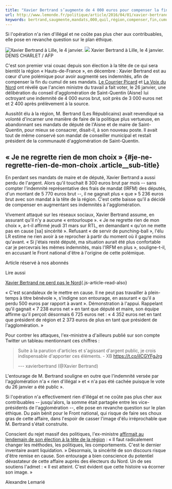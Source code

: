 ```yaml
---
title: "Xavier Bertrand s’augmente de 4 000 euros pour compenser la fin du cumul de ses mandats"
url: http://www.lemonde.fr/politique/article/2016/04/01/xavier-bertrand-s-augmente-de-4-000-euros-pour-compenser-la-fin-du-cumul-de-ses-mandats_4894092_823448.html
keywords: bertrand,saugmente,mandats,000,quil,région,compenser,fin,cumul,brut,euros,net,cest,tête,xavier,député
---
```

Si l'opération n'a rien d'illégal et ne coûte pas plus cher aux contribuables, elle pose en revanche question sur le plan éthique.

![Xavier Bertrand à Lille, le 4 janvier.](https://img.lemde.fr/2016/01/04/0/0/3000/2003/688/0/60/0/103f412_5004501-01-06.jpg) ![](https://img.lemde.fr/2016/01/04/0/0/3000/2003/688/0/60/0/103f412_5004501-01-06.jpg) Xavier Bertrand à Lille, le 4 janvier. DENIS CHARLET / AFP

C'est son premier vrai couac depuis son élection à la tête de ce qui sera bientôt la région « Hauts-de-France », en décembre : Xavier Bertrand est au cœur d'une polémique pour avoir augmenté ses indemnités, afin de compenser la fin du cumul de ses mandats. [Le Courrier Picard](http://www.courrier-picard.fr/region/saint-quentin-plus-pour-xavier-bertrand-moins-pour-les-autres-ia195b0n748565) et [La Voix du Nord](http://www.lavoixdunord.fr/region/saint-quentin-a-l-agglo-xavier-bertrand-s-est-fait-ia0b0n3418552) ont révélé que l'ancien ministre du travail a fait voter, le 26 janvier, une délibération du conseil d'agglomération de Saint-Quentin (Aisne) lui octroyant une indemnité de 4 000 euros brut, soit près de 3 000 euros net et 2 400 après prélèvement à la source.

Aussitôt élu à la région, M. Bertrand (Les Républicains) avait revendiqué sa volonté d'incarner une manière de faire de la politique plus vertueuse, en abandonnant ses mandats de député de l'Aisne et de maire de Saint-Quentin, pour mieux se consacrer, disait-il, à son nouveau poste. Il avait tout de même conservé son mandat de conseiller municipal et restait président de la communauté d'agglomération de Saint-Quentin.

« Je ne regrette rien de mon choix » {#je-ne-regrette-rien-de-mon-choix .article__sub-title}
------------------------------------

En perdant ses mandats de maire et de député, Xavier Bertrand a aussi perdu de l'argent. Alors qu'il touchait 8 300 euros brut par mois -- sans compter l'indemnité représentative des frais de mandat (IRFM) des députés, d'un montant de 5 770 euros brut --, il ne gagnait plus « que » 5 236 euros brut avec son mandat à la tête de la région. C'est cette baisse qu'il a décidé de compenser en augmentant ses indemnités à l'agglomération.

Vivement attaqué sur les réseaux sociaux, Xavier Bertrand assume, en assurant qu'il n'y a aucune « entourloupe ». « Je ne regrette rien de mon choix », a-t-il affirmé jeudi 31 mars sur RTL, en demandant « qu'on ne mette pas en cause \[sa\] sincérité ». Refusant « de servir de punching-ball », l'élu LR estime ne rien avoir à se reprocher à partir du moment où il gagne moins qu'avant. « Si j'étais resté député, ma situation aurait été plus confortable car je percevrais les mêmes indemnités, mais l'IRFM en plus », souligne-t-il, en accusant le Front national d'être à l'origine de cette polémique.

Article réservé à nos abonnés

Lire aussi

[Xavier Bertrand ne perd pas le Nord](https://www.lemonde.fr/m-gens-portrait/article/2016/04/01/xavier-bertrand-ne-perd-pas-le-nord_4894030_4497229.html){.js-article-read-also}

« C'est scandaleux de le mettre en cause. Il ne peut pas travailler à plein-temps à titre bénévole », s'indigne son entourage, en assurant « qu'il a perdu 500 euros par rapport à avant ». Démonstration à l'appui. Rappelant qu'il gagnait « 7 238 euros net » en tant que député et maire, son équipe affirme qu'il perçoit désormais 6 725 euros net : « 4 352 euros net en tant que président de région et 2 373 euros de plus en tant que président de l'agglomération. »

Pour contrer les attaques, l'ex-ministre a d'ailleurs publié sur son compte Twitter un tableau mentionnant ces chiffres :

> Suite à la parution d\'articles et s\'agissant d\'argent public, je crois indispensable d\'apporter ces éléments. - XB https://t.co/iICGYFgJrg
>
> --- xavierbertrand (\@Xavier Bertrand) [](//twitter.com/xavierbertrand/status/715573859131502593)

L'entourage de M. Bertrand souligne en outre que l'indemnité versée par l'agglomération n'a « rien d'illégal » et « n'a pas été cachée puisque le vote du 26 janvier a été public ».

Si l'opération n'a effectivement rien d'illégal et ne coûte pas plus cher aux contribuables -- jusqu'alors, la somme était partagée entre les vice-présidents de l'agglomération --, elle pose en revanche question sur le plan éthique. Du pain bénit pour le Front national, qui risque de faire ses choux gras de cette affaire, dans l'espoir de casser l'image d'élu irréprochable que M. Bertrand s'était construite.

Conscient du rejet massif des politiques, l'ex-ministre [affirmait au lendemain de son élection à la tête de la région](http://www.lemonde.fr/elections-regionales-2015/article/2016/01/05/en-nord-pas-de-calais-picardie-xavier-bertrand-veut-etonner-la-france_4841699_4640869.html) : « Il faut radicalement changer les méthodes, les politiques, les comportements. C'est le dernier inventaire avant liquidation. » Désormais, la sincérité de son discours risque d'être remise en cause. Son entourage a bien conscience du potentiel dévastateur de cette affaire auprès des électeurs du Nord. Un de ses soutiens l'admet : « Il est atteint. C'est évident que cette histoire va écorner son image. »

Alexandre Lemarié
